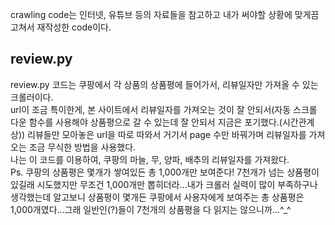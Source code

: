 crawling code는 인터넷, 유튜브 등의 자료들을 참고하고 내가 써야할 상황에 맞게끔 고쳐서 재작성한 code이다.<br>

## review.py
review.py 코드는 쿠팡에서 각 상품의 상품평에 들어가서, 리뷰일자만 가져올 수 있는 크롤러이다.<br>
url이 조금 특이한게, 본 사이트에서 리뷰일자를 가져오는 것이 잘 안되서(자동 스크롤 다운 함수를 사용해야 상품평으로 갈 수 있는데 잘 안되서 지금은 포기했다.(시간관계상)) 리뷰들만 모아놓은 url을 따로 따와서 거기서 page 수만 바꿔가며 리뷰일자를 가져오는 조금 무식한 방법을 사용했다.<br>
나는 이 코드를 이용하여, 쿠팡의 마늘, 무, 양파, 배추의 리뷰일자를 가져왔다.<br>
Ps. 쿠팡의 상품평은 몇개가 쌓여있든 총 1,000개만 보여준다! 7천개가 넘는 상품평이 있길래 시도했지만 무조건 1,000개만 뽑히더라...내가 크롤러 실력이 많이 부족하구나 생각했는데 알고보니 상품평이 몇개든 쿠팡에서 사용자에게 보여주는 총 상품평은  1,000개였다...그래 일반인(?)들이 7천개의 상품평을 다 읽지는 않으니까...^_^
